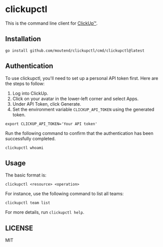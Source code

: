 # clickupctl

This is the command line client for [ClickUp™](https://clickup.com).

## Installation

```console
go install github.com/moutend/clickupctl/cmd/clickupctl@latest
```

## Authentication

To use clickupctl, you'll need to set up a personal API token first. Here are the steps to follow:

1. Log into ClickUp.
2. Click on your avatar in the lower-left corner and select Apps.
3. Under API Token, click Generate.
4. Set the environment variable `CLICKUP_API_TOKEN` using the generated token.

```console
export CLICKUP_API_TOKEN='Your API token'
```

Run the following command to confirm that the authentication has been successfully completed.

```console
clickupctl whoami
```

## Usage

The basic format is:

```
clickupctl <resource> <operation>
```

For instance, use the following command to list all teams:

```console
clickupctl team list
```

For more details, run `clickupctl help`.

## LICENSE

MIT
